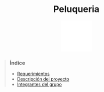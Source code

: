 
<h1 align="center">Peluqueria</h1>
<div align="center">
<img width="100" src="assets/cut_material_icon.svg" />
</div>


> ### Índice
> -  [Requerimientos](./requirements.md)
> -  [Descripción del proyecto](#)
> -  [Integrantes del grupo](#)
